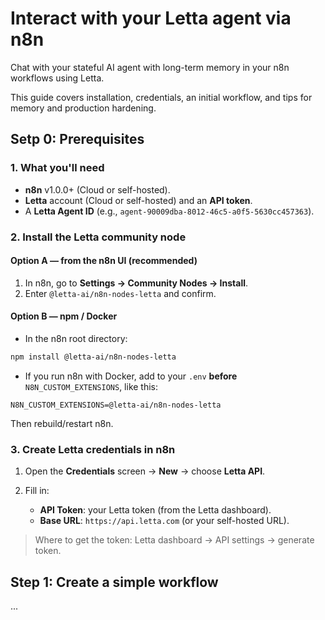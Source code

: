# Interact with your Letta agent via n8n

Chat with your stateful AI agent with long-term memory in your n8n workflows using Letta.

This guide covers installation, credentials, an initial workflow, and tips for memory and production hardening.

## Setp 0: Prerequisites

### 1. What you'll need

* **n8n** v1.0.0+ (Cloud or self-hosted).
* **Letta** account (Cloud or self-hosted) and an **API token**.
* A **Letta Agent ID** (e.g., `agent-90009dba-8012-46c5-a0f5-5630cc457363`).

### 2. Install the Letta community node

#### Option A — from the n8n UI (recommended)

1. In n8n, go to **Settings → Community Nodes → Install**.
2. Enter `@letta-ai/n8n-nodes-letta` and confirm.

#### Option B — npm / Docker

* In the n8n root directory:

```bash
npm install @letta-ai/n8n-nodes-letta
```

* If you run n8n with Docker, add to your `.env` **before** `N8N_CUSTOM_EXTENSIONS`, like this:

```
N8N_CUSTOM_EXTENSIONS=@letta-ai/n8n-nodes-letta
```

Then rebuild/restart n8n.

### 3. Create Letta credentials in n8n

1. Open the **Credentials** screen → **New** → choose **Letta API**.
2. Fill in:

   * **API Token**: your Letta token (from the Letta dashboard).
   * **Base URL**: `https://api.letta.com` (or your self-hosted URL).

> Where to get the token: Letta dashboard → API settings → generate token.

## Step 1: Create a simple workflow

...

[1]: https://github.com/letta-ai/n8n-nodes-letta "GitHub - letta-ai/n8n-nodes-letta: This is the official n8n node that allows you to integrate Letta AI agents into your n8n workflows."
[2]: https://docs.letta.com/guides/agents/memory "Agent Memory | Letta"
[3]: https://docs.letta.com/guides/agents/architectures/workflows "Workflows | Letta"
[4]: https://docs.n8n.io/integrations/ "n8n Integrations Documentation and Guides | n8n Docs "

